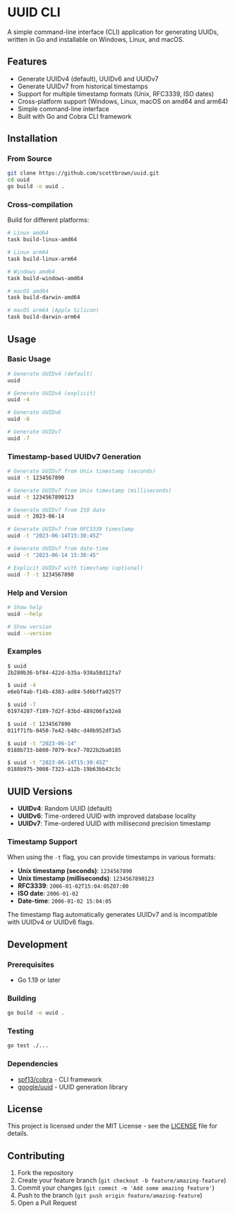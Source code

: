 # UUID CLI

A simple command-line interface (CLI) application for generating UUIDs, written in Go and installable on Windows, Linux, and macOS.

## Features

- Generate UUIDv4 (default), UUIDv6 and UUIDv7
- Generate UUIDv7 from historical timestamps
- Support for multiple timestamp formats (Unix, RFC3339, ISO dates)
- Cross-platform support (Windows, Linux, macOS on amd64 and arm64)
- Simple command-line interface
- Built with Go and Cobra CLI framework

## Installation

### From Source

```bash
git clone https://github.com/scottbrown/uuid.git
cd uuid
go build -o uuid .
```

### Cross-compilation

Build for different platforms:

```bash
# Linux amd64
task build-linux-amd64

# Linux arm64
task build-linux-arm64

# Windows amd64
task build-windows-amd64

# macOS amd64
task build-darwin-amd64

# macOS arm64 (Apple Silicon)
task build-darwin-arm64
```

## Usage

### Basic Usage

```bash
# Generate UUIDv4 (default)
uuid

# Generate UUIDv4 (explicit)
uuid -4

# Generate UUIDv6
uuid -6

# Generate UUIDv7
uuid -7
```

### Timestamp-based UUIDv7 Generation

```bash
# Generate UUIDv7 from Unix timestamp (seconds)
uuid -t 1234567890

# Generate UUIDv7 from Unix timestamp (milliseconds)
uuid -t 1234567890123

# Generate UUIDv7 from ISO date
uuid -t 2023-06-14

# Generate UUIDv7 from RFC3339 timestamp
uuid -t "2023-06-14T15:30:45Z"

# Generate UUIDv7 from date-time
uuid -t "2023-06-14 15:30:45"

# Explicit UUIDv7 with timestamp (optional)
uuid -7 -t 1234567890
```

### Help and Version

```bash
# Show help
uuid --help

# Show version
uuid --version
```

### Examples

```bash
$ uuid
2b280b36-bf84-422d-b35a-938a58d12fa7

$ uuid -4
e6ebf4ab-f14b-4383-ad84-5d6bffa02577

$ uuid -7
01974207-f189-7d2f-83bd-489206fa32e8

$ uuid -t 1234567890
011f71fb-0450-7e42-b40c-d40b952df3a5

$ uuid -t "2023-06-14"
0188b733-b800-7079-9ce7-7022b2ba0185

$ uuid -t "2023-06-14T15:30:45Z"
0188b975-3008-7323-a12b-19b63bb43c3c
```

## UUID Versions

- **UUIDv4**: Random UUID (default)
- **UUIDv6**: Time-ordered UUID with improved database locality
- **UUIDv7**: Time-ordered UUID with millisecond precision timestamp

### Timestamp Support

When using the `-t` flag, you can provide timestamps in various formats:

- **Unix timestamp (seconds)**: `1234567890`
- **Unix timestamp (milliseconds)**: `1234567890123` 
- **RFC3339**: `2006-01-02T15:04:05Z07:00`
- **ISO date**: `2006-01-02`
- **Date-time**: `2006-01-02 15:04:05`

The timestamp flag automatically generates UUIDv7 and is incompatible with UUIDv4 or UUIDv6 flags.

## Development

### Prerequisites

- Go 1.19 or later

### Building

```bash
go build -o uuid .
```

### Testing

```bash
go test ./...
```

### Dependencies

- [spf13/cobra](https://github.com/spf13/cobra) - CLI framework
- [google/uuid](https://github.com/google/uuid) - UUID generation library

## License

This project is licensed under the MIT License - see the [LICENSE](LICENSE) file for details.

## Contributing

1. Fork the repository
2. Create your feature branch (`git checkout -b feature/amazing-feature`)
3. Commit your changes (`git commit -m 'Add some amazing feature'`)
4. Push to the branch (`git push origin feature/amazing-feature`)
5. Open a Pull Request
